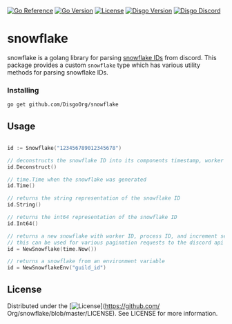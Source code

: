 [![Go Reference](https://pkg.go.dev/badge/github.com/DisgoOrg/snowflake.svg)](https://pkg.go.dev/github.com/DisgoOrg/disgo)
[![Go Version](https://img.shields.io/github/go-mod/go-version/DisgoOrg/snowflake)](https://golang.org/doc/devel/release.html)
[![License](https://img.shields.io/badge/License-Apache%202.0-blue.svg)](https://github.com/DisgoOrg/disgo/blob/master/LICENSE)
[![Disgo Version](https://img.shields.io/github/v/tag/DisgoOrg/snowflake?label=release)](https://github.com/DisgoOrg/snowflake/releases/latest)
[![Disgo Discord](https://discord.com/api/guilds/817327181659111454/widget.png)](https://discord.gg/TewhTfDpvW)

# snowflake

snowflake is a golang library for parsing [snowflake IDs](https://docs.snowflake.com) from discord.
This package provides a custom `snowflake` type which has various utility methods for parsing snowflake IDs.

### Installing

```sh
go get github.com/DisgoOrg/snowflake
```

## Usage

```go

id := Snowflake("123456789012345678")

// deconstructs the snowflake ID into its components timestamp, worker ID, process ID, and increment
id.Deconstruct()

// time.Time when the snowflake was generated
id.Time()

// returns the string representation of the snowflake ID
id.String()

// returns the int64 representation of the snowflake ID
id.Int64()

// returns a new snowflake with worker ID, process ID, and increment set to 0
// this can be used for various pagination requests to the discord api
id = NewSnowflake(time.Now())

// returns a snowflake from an environment variable
id = NewSnowflakeEnv("guild_id")
```

## License

Distributed under the [![License](https://img.shields.io/badge/License-Apache%202.0-blue.svg)](https://github.com/
Org/snowflake/blob/master/LICENSE). See LICENSE for more information.
